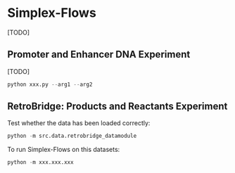 # Simplex-Flows

[TODO]

## Promoter and Enhancer DNA Experiment

[TODO]

```py
python xxx.py --arg1 --arg2
```

## RetroBridge: Products and Reactants Experiment

Test whether the data has been loaded correctly:

```py
python -m src.data.retrobridge_datamodule
```

To run Simplex-Flows on this datasets:

```py
python -m xxx.xxx.xxx
```
